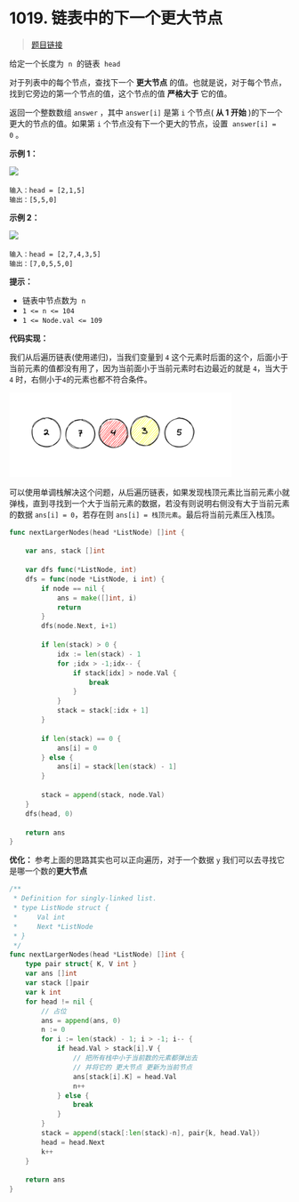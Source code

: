 <!-- markdownlint-disable -->
<!-- customize-tags:栈,数组,链表,单调栈 -->

# 1019. 链表中的下一个更大节点

> [题目链接](https://leetcode.cn/problems/next-greater-node-in-linked-list/)

给定一个长度为  `n`  的链表  `head`

对于列表中的每个节点，查找下一个 **更大节点** 的值。也就是说，对于每个节点，找到它旁边的第一个节点的值，这个节点的值 **严格大于** 它的值。

返回一个整数数组 `answer` ，其中 `answer[i]` 是第 `i` 个节点( **从 1 开始** )的下一个更大的节点的值。如果第 `i` 个节点没有下一个更大的节点，设置  `answer[i] = 0` 。

**示例 1：**

![](https://assets.leetcode.com/uploads/2021/08/05/linkedlistnext1.jpg)

```
输入：head = [2,1,5]
输出：[5,5,0]
```

**示例 2：**

![](https://assets.leetcode.com/uploads/2021/08/05/linkedlistnext2.jpg)

```
输入：head = [2,7,4,3,5]
输出：[7,0,5,5,0]
```

**提示：**

- 链表中节点数为  `n`
- `1 <= n <= 104`
- `1 <= Node.val <= 109`

<!-- markdownlint-restore -->
<!--------------------------------->
<!-- generate by new_leetcode.go -->

**代码实现：**

我们从后遍历链表(使用递归)，当我们变量到 `4` 这个元素时后面的这个，后面小于当前元素的值都没有用了，因为当前面小于当前元素时右边最近的就是 `4`，当大于 `4` 时，右侧小于`4`的元素也都不符合条件。

<img width=400 src='/assets/image/1681110326.png'/>

可以使用单调栈解决这个问题，从后遍历链表，如果发现栈顶元素比当前元素小就弹栈，直到寻找到一个大于当前元素的数据，若没有则说明右侧没有大于当前元素的数据 `ans[i] = 0`，若存在则 `ans[i] = 栈顶元素`。最后将当前元素压入栈顶。

```go
func nextLargerNodes(head *ListNode) []int {

    var ans, stack []int

    var dfs func(*ListNode, int)
    dfs = func(node *ListNode, i int) {
        if node == nil {
            ans = make([]int, i)
            return
        }
        dfs(node.Next, i+1)

        if len(stack) > 0 {
            idx := len(stack) - 1
            for ;idx > -1;idx-- {
                if stack[idx] > node.Val {
                    break
                }
            }
            stack = stack[:idx + 1]
        }

        if len(stack) == 0 {
            ans[i] = 0
        } else {
            ans[i] = stack[len(stack) - 1]
        }

        stack = append(stack, node.Val)
    }
    dfs(head, 0)

    return ans
}
```

**优化：**
参考上面的思路其实也可以正向遍历，对于一个数据 `y` 我们可以去寻找它是哪一个数的**更大节点**

```go
/**
 * Definition for singly-linked list.
 * type ListNode struct {
 *     Val int
 *     Next *ListNode
 * }
 */
func nextLargerNodes(head *ListNode) []int {
    type pair struct{ K, V int }
    var ans []int
    var stack []pair
    var k int
    for head != nil {
        // 占位
        ans = append(ans, 0)
        n := 0
        for i := len(stack) - 1; i > -1; i-- {
            if head.Val > stack[i].V {
                // 把所有栈中小于当前数的元素都弹出去
                // 并将它的 更大节点 更新为当前节点
                ans[stack[i].K] = head.Val
                n++
            } else {
                break
            }
        }
        stack = append(stack[:len(stack)-n], pair{k, head.Val})
        head = head.Next
        k++
    }

    return ans
}
```
